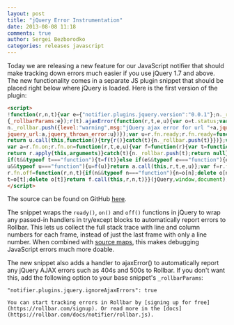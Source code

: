 ```yaml
---
layout: post
title: "jQuery Error Instrumentation"
date: 2013-08-08 11:18
comments: true
author: Sergei Bezborodko
categories: releases javascript
---
```


Today we are releasing a new feature for our JavaScript notifier that should make tracking down errors much easier if you use jQuery 1.7 and above. The new functionality comes in a separate JS plugin snippet that should be placed right below where jQuery is loaded. Here is the first version of the plugin:

```html
<script>
!function(r,n,t){var e={"notifier.plugins.jquery.version":"0.0.1"};n._rollbar.push(
{_rollbarParams:e});r(t).ajaxError(function(r,t,e,u){var o=t.status;var a=e.url;
n._rollbar.push({level:"warning",msg:"jQuery ajax error for url "+a,jquery_status:o,
jquery_url:a,jquery_thrown_error:u})});var u=r.fn.ready;r.fn.ready=function(r){
return u.call(this,function(){try{r()}catch(t){n._rollbar.push(t)}})};var o={};
var a=r.fn.on;r.fn.on=function(r,t,e,u){var f=function(r){var t=function(){try{
return r.apply(this,arguments)}catch(t){n._rollbar.push(t);return null}};o[r]=t;return t};
if(t&&typeof t==="function"){t=f(t)}else if(e&&typeof e==="function"){e=f(e)}else if(
u&&typeof u==="function"){u=f(u)}return a.call(this,r,t,e,u)};var f=r.fn.off;
r.fn.off=function(r,n,t){if(n&&typeof n==="function"){n=o[n];delete o[n]}else{
t=o[t];delete o[t]}return f.call(this,r,n,t)}}(jQuery,window,document);
</script>
```

The source can be found on GitHub [here](https://github.com/rollbar/rollbar.js/blob/master/src/plugins/jquery.js).

The snippet wraps the `ready()`, `on()` and `off()` functions in jQuery to wrap any passed-in handlers in try/except blocks to automatically report errors to Rollbar. This lets us collect the full stack trace with line and column numbers for each frame, instead of just the last frame with only a line number. When combined with [source maps](https://rollbar.com/docs/guides_sourcemaps/), this makes debugging JavaScript errors much more doable.

The new snippet also adds a handler to ajaxError() to automatically report any jQuery AJAX errors such as 404s and 500s to Rollbar. If you don't want this, add the following option to your base snippet's `_rollbarParams`:
```
"notifier.plugins.jquery.ignoreAjaxErrors": true

You can start tracking errors in Rollbar by [signing up for free](https://rollbar.com/signup). Or read more in the [docs](https://rollbar.com/docs/notifier/rollbar.js).
